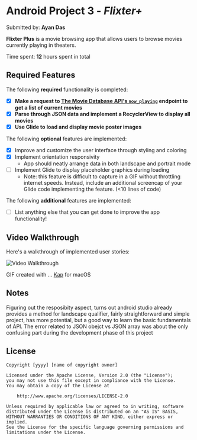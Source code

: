 # Android Project 3 - *Flixter+*

Submitted by: **Ayan Das**

**Flixter Plus** is a movie browsing app that allows users to browse movies currently playing in theaters.

Time spent: **12** hours spent in total

## Required Features

The following **required** functionality is completed:

- [x] **Make a request to [The Movie Database API's `now_playing`](https://developers.themoviedb.org/3/movies/get-now-playing) endpoint to get a list of current movies**
- [x] **Parse through JSON data and implement a RecyclerView to display all movies**
- [x] **Use Glide to load and display movie poster images**

The following **optional** features are implemented:

- [x] Improve and customize the user interface through styling and coloring
- [x] Implement orientation responsivity
  - App should neatly arrange data in both landscape and portrait mode
- [ ] Implement Glide to display placeholder graphics during loading
  - Note: this feature is difficult to capture in a GIF without throttling internet speeds.  Instead, include an additional screencap of your Glide code implementing the feature.  (<10 lines of code)

The following **additional** features are implemented:

- [ ] List anything else that you can get done to improve the app functionality!

## Video Walkthrough

Here's a walkthrough of implemented user stories:

<img src='https://media.giphy.com/media/v1.Y2lkPTc5MGI3NjExbmVpYXdpeHduc2RqZjN2YmRzYXNrbnN6NnZlN3hxa2M2OGVxdWMwNyZlcD12MV9pbnRlcm5hbF9naWZfYnlfaWQmY3Q9Zw/sVWbMUpBoiDucomFYx/giphy.gif' title='Video Walkthrough' width='' alt='Video Walkthrough' />

<!-- Replace this with whatever GIF tool you used! -->
GIF created with ...
[Kap](https://getkap.co/) for macOS
<!-- Recommended tools:
[Kap](https://getkap.co/) for macOS
[ScreenToGif](https://www.screentogif.com/) for Windows
[peek](https://github.com/phw/peek) for Linux. -->

## Notes

Figuring out the resposibity aspect, turns out android studio already provides a method for landscape qualifier, fairly straightforward and simple project, has more potential, but a good way to learn the basic fundamentals of API. The error related to JSON obejct vs JSON array was about the only confusing part during the development phase of this project

## License

    Copyright [yyyy] [name of copyright owner]

    Licensed under the Apache License, Version 2.0 (the "License");
    you may not use this file except in compliance with the License.
    You may obtain a copy of the License at

        http://www.apache.org/licenses/LICENSE-2.0

    Unless required by applicable law or agreed to in writing, software
    distributed under the License is distributed on an "AS IS" BASIS,
    WITHOUT WARRANTIES OR CONDITIONS OF ANY KIND, either express or implied.
    See the License for the specific language governing permissions and
    limitations under the License.
